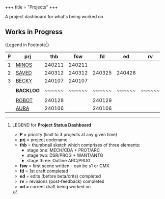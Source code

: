 +++ 
title = "Projects" 
+++

A project dashboard for what's being worked on.

## Works in Progress
(Legend in Footnote[^1])

| P | prj                                                    | thb    | fsw    | fd     | ed     | rv     | xd |
| - | ------------------------------------------------------ | ------ | ------ | ------ | ------ | ------ | -- |
| 1 | [MINOS](https://journal.jinnzhong.com/tags/prj-minos/) | 240211 | 240211 |        |        |        | 2  |
| 2 | [SAVED](https://journal.jinnzhong.com/tags/prj-saved/) | 240312 | 240312 | 240325 | 240428 |        | 3  |
| 3 | [BECKY](https://journal.jinnzhong.com/tags/prj-becky/) | 240107 | 240107 |        |        |        | 1  |
|   |                                                        |        |        |        |        |        |    |
|   | **BACKLOG**                                            | ~~~~~~ | ~~~~~~ | ~~~~~~ | ~~~~~~ | ~~~~~~ | ~~ | 
|   |                                                        |        |        |        |        |        |    |
|   | [ROBOT](https://journal.jinnzhong.com/tags/prj-robot/) | 240128 |        | 240129 |        |        | 2  |  
|   | [AURA](https://journal.jinnzhong.com/tags/prj-aura/)   | 240106 |        | 240106 |        |        | 1  |  


[^1]: LEGEND for **Project Status Dashboard**

    * **P** = priority (limit to 3 projects at any given time)
    * **prj** = project codename
    * **thb** = thumbnail sketch which comprises of three elements:
       * stage one: MECH/CDA + PROT/ARC
       * stage two: DSR/PROG + WANT/ANTG
       * stage three: Outline ARC/PROG
    * **fsw** = first scene written - can be s1 or CMX
    * **fd** = 1st draft completed
    * **ed** = edits (before beta/crits) completed
    * **rv** = revisions (post-feedback) completed
    * **xd** = current draft being worked on
